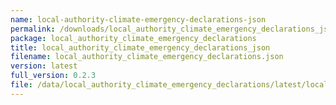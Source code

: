 ```yaml
---
name: local-authority-climate-emergency-declarations-json
permalink: /downloads/local_authority_climate_emergency_declarations_json/latest
package: local_authority_climate_emergency_declarations
title: local_authority_climate_emergency_declarations_json
filename: local_authority_climate_emergency_declarations.json
version: latest
full_version: 0.2.3
file: /data/local_authority_climate_emergency_declarations/latest/local_authority_climate_emergency_declarations.json
---
```

